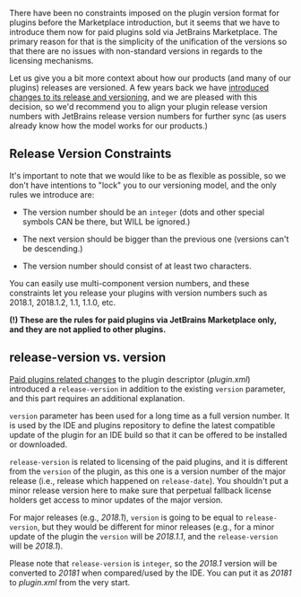 [//]: # (title: Notes on the paid plugins versioning)

There have been no constraints imposed on the plugin version format for plugins before the Marketplace introduction, but it seems that we have to introduce them now for paid plugins sold via JetBrains Marketplace. The primary reason for that is the simplicity of the unification of the versions so that there are no issues with non-standard versions in regards to the licensing mechanisms.

Let us give you a bit more context about how our products (and many of our plugins) releases are versioned. A few years back we have [introduced changes to its release and versioning](https://blog.jetbrains.com/blog/2016/03/09/jetbrains-toolbox-release-and-versioning-changes/), and we are pleased with this decision, so we'd recommend you to align your plugin release version numbers with JetBrains release version numbers for further sync (as users already know how the model works for our products.)

## Release Version Constraints

It's important to note that we would like to be as flexible as possible, so we don't have intentions to "lock" you to our versioning model, and the only rules we introduce are:

* The version number should be an `integer` (dots and other special symbols CAN be there, but WILL be ignored.)

* The next version should be bigger than the previous one (versions can't be descending.)

* The version number should consist of at least two characters.

You can easily use multi-component version numbers, and these constraints let you release your plugins with version numbers such as 2018.1, 2018.1.2, 1.1, 1.1.0, etc.

**(!) These are the rules for paid plugins via JetBrains Marketplace only, and they are not applied to other plugins.**

## release-version vs. version

[Paid plugins related changes](prepare-your-plugin-for-publication.md) to the plugin descriptor (*plugin.xml*) introduced a `release-version` in addition to the existing `version` parameter, and this part requires an additional explanation.

`version` parameter has been used for a long time as a full version number. It is used by the IDE and plugins repository to define the latest compatible update of the plugin for an IDE build so that it can be offered to be installed or downloaded.

`release-version` is related to licensing of the paid plugins, and it is different from the `version` of the plugin, as this one is a version number of the major release (i.e., release which happened on `release-date`). You shouldn't put a minor release version here to make sure that perpetual fallback license holders get access to minor updates of the major version.

For major releases (e.g., *2018.1*), `version` is going to be equal to `release-version`, but they would be different for minor releases (e.g., for a minor update of the plugin the `version` will be *2018.1.1*, and the `release-version` will be *2018.1*).

Please note that `release-version` is `integer`, so the *2018.1* version will be converted to *20181* when compared/used by the IDE. You can put it as *20181* to *plugin.xml* from the very start.
